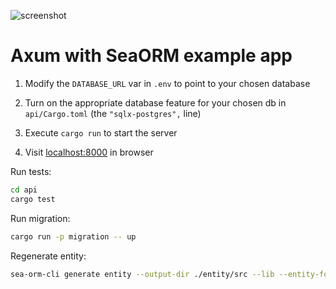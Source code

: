 ![screenshot](Screenshot.png)

# Axum with SeaORM example app

1. Modify the `DATABASE_URL` var in `.env` to point to your chosen database

1. Turn on the appropriate database feature for your chosen db in `api/Cargo.toml` (the `"sqlx-postgres",` line)

1. Execute `cargo run` to start the server

1. Visit [localhost:8000](http://localhost:8000) in browser

Run tests:

```bash
cd api
cargo test
```

Run migration:

```bash
cargo run -p migration -- up
```

Regenerate entity:

```bash
sea-orm-cli generate entity --output-dir ./entity/src --lib --entity-format dense --with-serde both
```